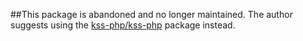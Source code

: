 ##This package is abandoned and no longer maintained. 
The author suggests using the [kss-php/kss-php](https://github.com/kss-php/kss-php) package instead.
